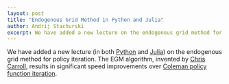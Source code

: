 ```yaml
---
layout: post
title: "Endogenous Grid Method in Python and Julia"
author: Andrij Stachurski
excerpt: We have added a new lecture on the endogenous grid method for policy iteration
---
```


We have added a new lecture (in both [Python](https://lectures.quantecon.org/py/egm_policy_iter.html) and [Julia](https://lectures.quantecon.org/jl/dynamic_programming/egm_policy_iter.html)) on the endogenous grid method for policy iteration. The EGM algorithm, invented by [Chris Carroll](http://www.econ2.jhu.edu/people/ccarroll/), results in significant speed improvements over [Coleman policy function iteration](https://lectures.quantecon.org/py/coleman_policy_iter.html).